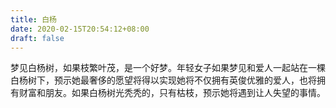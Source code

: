 ```yaml
---
title: 白杨
date: 2020-02-15T20:54:12+08:00
draft: false
---
```


梦见白杨树，如果枝繁叶茂，是一个好梦。年轻女子如果梦见和爱人一起站在一棵白杨树下，预示她最奢侈的愿望将得以实现她将不仅拥有英俊优雅的爱人，也将拥有财富和朋友。如果白杨树光秃秃的，只有枯枝，预示她将遇到让人失望的事情。